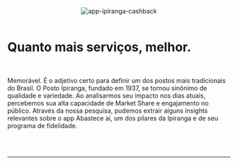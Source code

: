 <div id="header" align="center">
  <img src="https://i.imgur.com/Ik7w4bu.png" alt="app-ipiranga-cashback" border="0">
</div>

<br>
<h1>Quanto mais serviços, melhor.</h1>
<br>

Memorável. É o adjetivo certo para definir um dos postos mais tradicionais do Brasil. O Posto Ipiranga, fundado em 1937, se tornou sinônimo de qualidade e variedade. Ao analisarmos seu impacto nos dias atuais, percebemos sua alta capacidade de Market Share e engajamento no público. Através da nossa pesquisa, pudemos extrair alguns insights relevantes sobre o app Abastece aí, um dos pilares da Ipiranga e de seu programa de fidelidade.

<br>
<br>

---
<div id="views counter" align="center">
  <img src="https://komarev.com/ghpvc/?username=ProjetoAppIpiranga&style=flat-square&color=blue" alt=""/>
</div>

<!--
**ProjetoAppIpiranga/ProjetoAppIpiranga** is a ✨ _special_ ✨ repository because its `README.md` (this file) appears on your GitHub profile.

Here are some ideas to get you started:

- 🔭 I’m currently working on ...
- 🌱 I’m currently learning ...
- 👯 I’m looking to collaborate on ...
- 🤔 I’m looking for help with ...
- 💬 Ask me about ...
- 📫 How to reach me: ...
- 😄 Pronouns: ...
- ⚡ Fun fact: ...
-->
